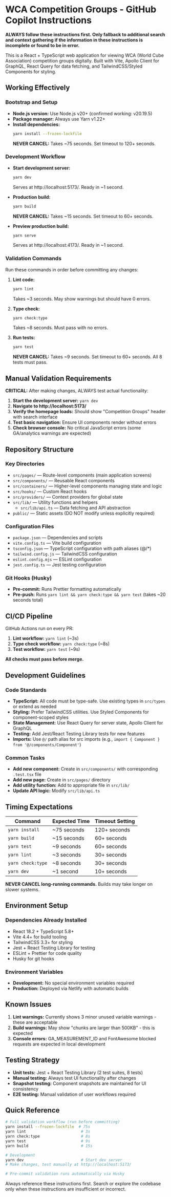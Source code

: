 # WCA Competition Groups - GitHub Copilot Instructions

**ALWAYS follow these instructions first. Only fallback to additional search and context gathering if the information in these instructions is incomplete or found to be in error.**

This is a React + TypeScript web application for viewing WCA (World Cube Association) competition groups digitally. Built with Vite, Apollo Client for GraphQL, React Query for data fetching, and TailwindCSS/Styled Components for styling.

## Working Effectively

### Bootstrap and Setup

- **Node.js version:** Use Node.js v20+ (confirmed working: v20.19.5)
- **Package manager:** Always use Yarn v1.22+
- **Install dependencies:**
  ```bash
  yarn install --frozen-lockfile
  ```
  **NEVER CANCEL:** Takes ~75 seconds. Set timeout to 120+ seconds.

### Development Workflow

- **Start development server:**

  ```bash
  yarn dev
  ```

  Serves at http://localhost:5173/. Ready in ~1 second.

- **Production build:**

  ```bash
  yarn build
  ```

  **NEVER CANCEL:** Takes ~15 seconds. Set timeout to 60+ seconds.

- **Preview production build:**
  ```bash
  yarn serve
  ```
  Serves at http://localhost:4173/. Ready in ~1 second.

### Validation Commands

Run these commands in order before committing any changes:

1. **Lint code:**

   ```bash
   yarn lint
   ```

   Takes ~3 seconds. May show warnings but should have 0 errors.

2. **Type check:**

   ```bash
   yarn check:type
   ```

   Takes ~8 seconds. Must pass with no errors.

3. **Run tests:**
   ```bash
   yarn test
   ```
   **NEVER CANCEL:** Takes ~9 seconds. Set timeout to 60+ seconds. All 8 tests must pass.

## Manual Validation Requirements

**CRITICAL:** After making changes, ALWAYS test actual functionality:

1. **Start the development server:** `yarn dev`
2. **Navigate to http://localhost:5173/**
3. **Verify the homepage loads:** Should show "Competition Groups" header with search interface
4. **Test basic navigation:** Ensure UI components render without errors
5. **Check browser console:** No critical JavaScript errors (some GA/analytics warnings are expected)

## Repository Structure

### Key Directories

- `src/pages/` — Route-level components (main application screens)
- `src/components/` — Reusable React components
- `src/containers/` — Higher-level components managing state and logic
- `src/hooks/` — Custom React hooks
- `src/providers/` — Context providers for global state
- `src/lib/` — Utility functions and helpers
  - `src/lib/api.ts` — Data fetching and API abstraction
- `public/` — Static assets (DO NOT modify unless explicitly required)

### Configuration Files

- `package.json` — Dependencies and scripts
- `vite.config.ts` — Vite build configuration
- `tsconfig.json` — TypeScript configuration with path aliases (@/\*)
- `tailwind.config.js` — TailwindCSS configuration
- `eslint.config.mjs` — ESLint configuration
- `jest.config.ts` — Jest testing configuration

### Git Hooks (Husky)

- **Pre-commit:** Runs Prettier formatting automatically
- **Pre-push:** Runs `yarn lint && yarn check:type && yarn test` (takes ~20 seconds total)

## CI/CD Pipeline

GitHub Actions run on every PR:

1. **Lint workflow:** `yarn lint` (~3s)
2. **Type check workflow:** `yarn check:type` (~8s)
3. **Test workflow:** `yarn test` (~9s)

**All checks must pass before merge.**

## Development Guidelines

### Code Standards

- **TypeScript:** All code must be type-safe. Use existing types in `src/types` or extend as needed
- **Styling:** Prefer TailwindCSS utilities. Use Styled Components for component-scoped styles
- **State Management:** Use React Query for server state, Apollo Client for GraphQL
- **Testing:** Add Jest/React Testing Library tests for new features
- **Imports:** Use `@/` path alias for src imports (e.g., `import { Component } from '@/components/Component'`)

### Common Tasks

- **Add new component:** Create in `src/components/` with corresponding `.test.tsx` file
- **Add new page:** Create in `src/pages/` directory
- **Add utility function:** Add to appropriate file in `src/lib/`
- **Update API logic:** Modify `src/lib/api.ts`

## Timing Expectations

| Command           | Expected Time | Timeout Setting |
| ----------------- | ------------- | --------------- |
| `yarn install`    | ~75 seconds   | 120+ seconds    |
| `yarn build`      | ~15 seconds   | 60+ seconds     |
| `yarn test`       | ~9 seconds    | 60+ seconds     |
| `yarn lint`       | ~3 seconds    | 30+ seconds     |
| `yarn check:type` | ~8 seconds    | 30+ seconds     |
| `yarn dev`        | ~1 second     | 10+ seconds     |

**NEVER CANCEL long-running commands.** Builds may take longer on slower systems.

## Environment Setup

### Dependencies Already Installed

- React 18.2 + TypeScript 5.8+
- Vite 4.4+ for build tooling
- TailwindCSS 3.3+ for styling
- Jest + React Testing Library for testing
- ESLint + Prettier for code quality
- Husky for git hooks

### Environment Variables

- **Development:** No special environment variables required
- **Production:** Deployed via Netlify with automatic builds

## Known Issues

1. **Lint warnings:** Currently shows 3 minor unused variable warnings - these are acceptable
2. **Build warnings:** May show "chunks are larger than 500KB" - this is expected
3. **Console errors:** GA_MEASUREMENT_ID and FontAwesome blocked requests are expected in local development

## Testing Strategy

- **Unit tests:** Jest + React Testing Library (2 test suites, 8 tests)
- **Manual testing:** Always test UI functionality after changes
- **Snapshot testing:** Component snapshots are maintained for UI consistency
- **E2E testing:** Manual validation of user workflows required

## Quick Reference

```bash
# Full validation workflow (run before committing)
yarn install --frozen-lockfile  # 75s
yarn lint                        # 3s
yarn check:type                  # 8s
yarn test                        # 9s
yarn build                       # 15s

# Development
yarn dev                         # Start dev server
# Make changes, test manually at http://localhost:5173/

# Pre-commit validation runs automatically via Husky
```

Always reference these instructions first. Search or explore the codebase only when these instructions are insufficient or incorrect.
